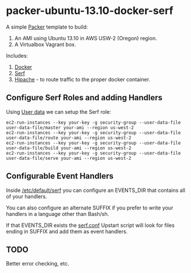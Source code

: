 packer-ubuntu-13.10-docker-serf
===========================

A simple [Packer](http://www.packer.io/) template to build:

  1. An AMI using Ubuntu 13.10 in AWS USW-2 (Oregon) region.
  2. A Virtualbox Vagrant box.

Includes:

  1. [Docker](http://www.docker.io/)
  2. [Serf](http://www.serfdom.io/)
  3. [Hipache](https://github.com/dotcloud/hipache) - to route traffic to the proper docker container.

Configure Serf Roles and adding Handlers
--------------------------

Using [User data](http://docs.aws.amazon.com/AWSEC2/latest/UserGuide/AESDG-chapter-instancedata.html) we can setup the Serf role:

```
ec2-run-instances --key your-key -g security-group --user-data-file user-data-file/master your-ami --region us-west-2
ec2-run-instances --key your-key -g security-group --user-data-file user-data-file/route your-ami --region us-west-2
ec2-run-instances --key your-key -g security-group --user-data-file user-data-file/build your-ami --region us-west-2
ec2-run-instances --key your-key -g security-group --user-data-file user-data-file/serve your-ami --region us-west-2
```

Configurable Event Handlers
---------------------------

Inside [/etc/default/serf](https://github.com/darron/packer-ubuntu-13.10-docker-serf/blob/master/config/serf.default) you can configure an EVENTS_DIR that contains all of your handlers.

You can also configure an alternate SUFFIX if you prefer to write your handlers in a language other than Bash/sh.

If that EVENTS_DIR exists the [serf.conf](https://github.com/darron/packer-ubuntu-13.10-docker-serf/blob/master/config/serf.conf) Upstart script will look for files ending in SUFFIX and add them as event handlers.

TODO
-----------

Better error checking, etc.